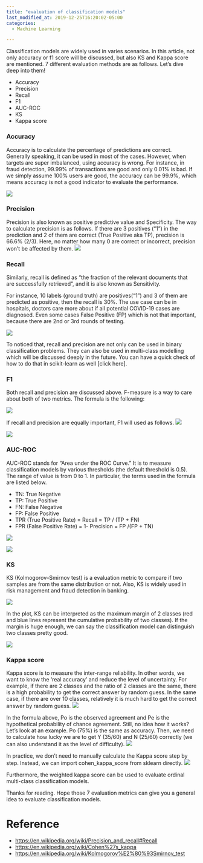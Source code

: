 ```yaml
---
title: "evaluation of classification models"
last_modified_at: 2019-12-25T16:20:02-05:00
categories:
  - Machine Learning

---
```


Classification models are widely used in varies scenarios. In this article, not only accuracy or f1 score will be discussed, but also KS and Kappa score are mentioned. 7 different evaluation methods are as follows. Let’s dive deep into them!
- Accuracy
- Precision
- Recall
- F1
- AUC-ROC
- KS
- Kappa score

### Accuracy
Accuracy is to calculate the percentage of predictions are correct. Generally speaking, it can be used in most of the cases.
However, when targets are super imbalanced, using accuracy is wrong. For instance, in fraud detection, 99.99% of transactions are good and only 0.01% is bad. If we simply assume 100% users are good, the accuracy can be 99.9%, which means accuracy is not a good indicator to evaluate the performance.

![](https://miro.medium.com/max/541/1*g3KLDZatpTquU7_yUhAMYg.png)

### Precision
Precision is also known as positive predictive value and Specificity. The way to calculate precision is as follows.
If there are 3 positives (“1”) in the prediction and 2 of them are correct (True Positive aka TP), precision is 66.6% (2/3). Here, no matter how many 0 are correct or incorrect, precision won’t be affected by them.
![](https://miro.medium.com/max/481/1*un6jCAT84LdonCOD3s9Z1A.png)


### Recall
Similarly, recall is defined as “the fraction of the relevant documents that are successfully retrieved”, and it is also known as Sensitivity.

For instance, 10 labels (ground truth) are positives(“1”) and 3 of them are predicted as positive, then the recall is 30%. The use case can be in hospitals, doctors care more about if all potential COVID-19 cases are diagnosed. Even some cases False Positive (FP) which is not that important, because there are 2nd or 3rd rounds of testing.

![](https://miro.medium.com/max/451/1*yvEMspixf9OiTDVM7T7kPw.png)

To noticed that, recall and precision are not only can be used in binary classification problems. They can also be used in multi-class modelling which will be discussed deeply in the future. You can have a quick check of how to do that in scikit-learn as well [click here].

### F1
Both recall and precision are discussed above. F-measure is a way to care about both of two metrics. The formula is the following:

![](https://miro.medium.com/max/305/1*wrgXpXTuXSjHMgKPBHRQiQ.png)

If recall and precision are equally important, F1 will used as follows.
![](https://miro.medium.com/max/230/1*v9cPoh5oD3ewGLo3irksHw.png)

![](https://miro.medium.com/max/464/1*iY_Mr0PLq2dAR3MdTqTLWg.png)


### AUC-ROC
AUC-ROC stands for “Area under the ROC Curve.” It is to measure classification models by various thresholds (the default threshold is 0.5). The range of value is from 0 to 1. In particular, the terms used in the formula are listed below.
- TN: True Negative
- TP: True Positive
- FN: False Negative
- FP: False Positive
- TPR (True Positive Rate) = Recall = TP / (TP + FN)
- FPR (False Positive Rate) = 1- Precision = FP /(FP + TN)

![](https://miro.medium.com/max/700/1*KK51NEp0VcOm_jamgPa9DA.jpeg)

![](https://miro.medium.com/max/543/1*O9LpNlBx6aZ6qZjAUXJaIA.png)



### KS
KS (Kolmogorov–Smirnov test) is a evaluation metric to compare if two samples are from the same distribution or not. Also, KS is widely used in risk management and fraud detection in banking.

![](https://miro.medium.com/max/493/1*uhMOYVP4rwq9cih5-VsGTQ.png)

In the plot, KS can be interpreted as the maximum margin of 2 classes (red and blue lines represent the cumulative probability of two classes). If the margin is huge enough, we can say the classification model can distinguish two classes pretty good.

![](https://miro.medium.com/max/580/0*535sng0P6cGKRTwL.png)


### Kappa score
Kappa score is to measure the inter-range reliability. In other words, we want to know the ‘real accuracy’ and reduce the level of uncertainty. For example, if there are 2 classes and the ratio of 2 classes are the same, there is a high probability to get the correct answer by random guess. In the same case, if there are over 10 classes, relatively it is much hard to get the correct answer by random guess.
![](https://miro.medium.com/max/272/1*OdZfzGBxl-p9VgbSKM-4NA.png)

In the formula above, Po is the observed agreement and Pe is the hypothetical probability of chance agreement. Still, no idea how it works? Let’s look at an example. Po (75%) is the same as accuracy. Then, we need to calculate how lucky we are to get Y (35/60) and N (25/60) correctly (we can also understand it as the level of difficulty).
![](https://miro.medium.com/max/700/1*HSGC_Np8mKbh5ZdfcM50VA.png)


In practice, we don’t need to manually calculate the Kappa score step by step. Instead, we can import cohen_kappa_score from sklearn directly.
![](https://miro.medium.com/max/526/1*MHJmjfetRMwohMEbECmg1Q.png)

Furthermore, the weighted kappa score can be used to evaluate ordinal multi-class classification models.


Thanks for reading. Hope those 7 evaluation metrics can give you a general idea to evaluate classification models.

# Reference
- https://en.wikipedia.org/wiki/Precision_and_recall#Recall
- https://en.wikipedia.org/wiki/Cohen%27s_kappa
- https://en.wikipedia.org/wiki/Kolmogorov%E2%80%93Smirnov_test
